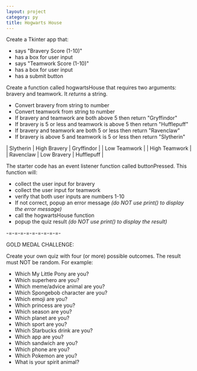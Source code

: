 ```yaml
---
layout: project
category: py
title: Hogwarts House
---
```

Create a Tkinter app that:
- says "Bravery Score (1-10)"
- has a box for user input
- says "Teamwork Score (1-10)"
- has a box for user input
- has a submit button

Create a function called hogwartsHouse that requires two arguments: bravery and teamwork. It *returns* a string.
- Convert bravery from string to number
- Convert teamwork from string to number
- If bravery and teamwork are both above 5 then return "Gryffindor"
- If bravery is 5 or less and teamwork is above 5 then return "Hufflepuff"
- If bravery and teamwork are both 5 or less then return "Ravenclaw"
- If bravery is above 5 and teamwork is 5 or less then return "Slytherin"

| Slytherin  | High Bravery | Gryffindor |
| Low Teamwork | | High Teamwork |
| Ravenclaw | Low Bravery | Hufflepuff |

The starter code has an event listener function called buttonPressed. This function will:
- collect the user input for bravery
- collect the user input for teamwork
- verify that both user inputs are numbers 1-10
- If not correct, popup an error message *(do NOT use print() to display the error message)*
- call the hogwartsHouse function
- popup the quiz result *(do NOT use print() to display the result)*


-=-=-=-=-=-=-=-=-=-

GOLD MEDAL CHALLENGE:

Create your own quiz with four (or more) possible outcomes. The result must NOT be random. For example:
- Which My Little Pony are you?
- Which superhero are you?
- Which meme/advice animal are you?
- Which Spongebob character are you?
- Which emoji are you?
- Which princess are you?
- Which season are you?
- Which planet are you?
- Which sport are you?
- Which Starbucks drink are you?
- Which app are you?
- Which sandwich are you?
- Which phone are you?
- Which Pokemon are you?
- What is your spirit animal?
